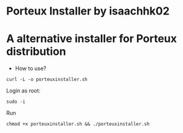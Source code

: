 # Porteux Installer by isaachhk02
# A alternative installer for Porteux distribution

- How to use?

`curl -L -o porteuxinstaller.sh`

Login as root:

`sudo -i`

Run

`chmod +x porteuxinstaller.sh && ./porteuxinstaller.sh`
